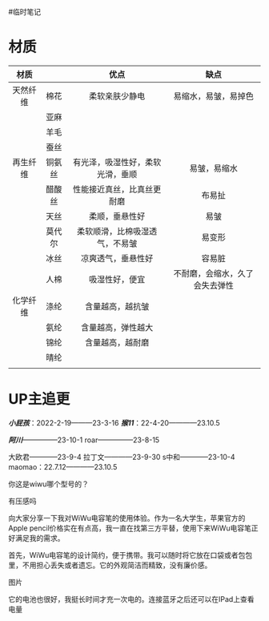 #临时笔记 
# 材质
|材质|  |优点|缺点|
|:-:|:-:|:-:|:-:|
|天然纤维|棉花|柔软亲肤少静电|易缩水，易皱，易掉色|
|  |亚麻|  |   |
|  |羊毛|  |   |
|  |蚕丝|  |   |
|再生纤维|铜氨丝|有光泽，吸湿性好，柔软光滑，垂顺|易皱，易缩水|
|  |醋酸丝|性能接近真丝，比真丝更耐磨|布易扯|
|  |天丝|柔顺，垂悬性好|易皱|
|  |莫代尔|柔软顺滑，比棉吸湿透气，不易皱|易变形|
|  |冰丝 |凉爽透气，垂悬性好|容易脏 |
|  |人棉 |吸湿性好，便宜|不耐磨，会缩水，久了会失去弹性|
|化学纤维|涤纶|含量越高，越抗皱|   |
|  |氨纶|含量越高，弹性越大|   |
|  |锦纶|含量越高，越耐磨|   |
|  |晴纶 |  |   |
|  |  |  |   |
# UP主追更
***小屁孩***：2022-2-19———23-3-16
***猴11***：22-4-20————23.10.5

***阿川***—————23-10-1
roar—————23-8-15

大欧君————23-9-4
拉丁文————23-9-30
s中和————23-10-4
maomao：22.7.12————23.10.5


你这是wiwu哪个型号的？

有压感吗


向大家分享一下我对WiWu电容笔的使用体验。作为一名大学生，苹果官方的Apple pencil价格实在有点高，我一直在找第三方平替，使用下来WiWu电容笔正好满足我的需求。

首先，WiWu电容笔的设计简约，便于携带。我可以随时将它放在口袋或者包包里，不用担心丢失或者遗忘。它的外观简洁而精致，没有廉价感。

图片

它的电池也很好，我挺长时间才充一次电的。连接蓝牙之后还可以在IPad上查看电量

